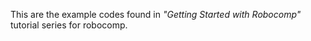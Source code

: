 This are the example codes found in _"Getting Started with Robocomp"_ tutorial series for robocomp.
